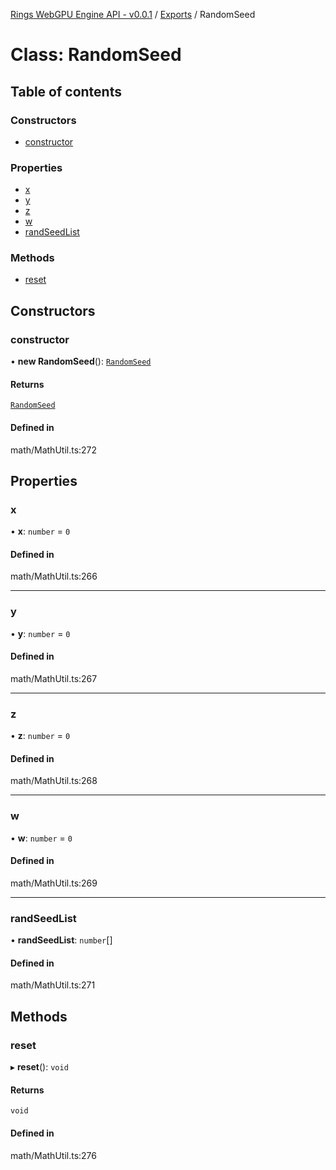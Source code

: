 [Rings WebGPU Engine API - v0.0.1](../README.md) / [Exports](../modules.md) / RandomSeed

# Class: RandomSeed

## Table of contents

### Constructors

- [constructor](RandomSeed.md#constructor)

### Properties

- [x](RandomSeed.md#x)
- [y](RandomSeed.md#y)
- [z](RandomSeed.md#z)
- [w](RandomSeed.md#w)
- [randSeedList](RandomSeed.md#randseedlist)

### Methods

- [reset](RandomSeed.md#reset)

## Constructors

### constructor

• **new RandomSeed**(): [`RandomSeed`](RandomSeed.md)

#### Returns

[`RandomSeed`](RandomSeed.md)

#### Defined in

math/MathUtil.ts:272

## Properties

### x

• **x**: `number` = `0`

#### Defined in

math/MathUtil.ts:266

___

### y

• **y**: `number` = `0`

#### Defined in

math/MathUtil.ts:267

___

### z

• **z**: `number` = `0`

#### Defined in

math/MathUtil.ts:268

___

### w

• **w**: `number` = `0`

#### Defined in

math/MathUtil.ts:269

___

### randSeedList

• **randSeedList**: `number`[]

#### Defined in

math/MathUtil.ts:271

## Methods

### reset

▸ **reset**(): `void`

#### Returns

`void`

#### Defined in

math/MathUtil.ts:276
